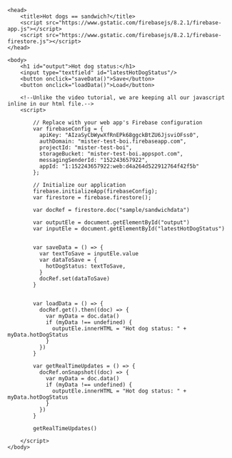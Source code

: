 <!--

Agenda:
0. House Keeping: Cover any issues / concerns for the course.
1. Databases in general
  - store data
  - not unfamiliar with them even if we haven't used one ourselves
  - Relational 
    - excel sheets of student, classes analogy
  - Document Store
    - use this at work with new clients
    - i can set up rules (is_deleted)
2. Firestore
  - explain Firebase vs Firestore
    - Firebase is a Google product that has lots of features
    - Firestore is a feature
    - Old firebase database
      {
        favoriteNum: 2,
        users: {
          user1: {
            name: 'Joshua',
            occupation: 'Web dev',
          },
          user2: {
            name: 'David',
            occupation: 'Wizard',
          }
        },
        favoriteBook: 'A Cactus: Who they are and where they are going',
      }
    - New Firestore
2.5 Review a Promise

      var roomIsClean = true

      var promiseToCleanRoom = () => {
        return new Promise((resolve, reject) => {

          if (roomIsClean) {
            resolve("Good work!")
          } else {
            reject("Room isn't clean yet...")
          }

        })
      }
      
      promiseToCleanRoom()
        .then((val) => {
          console.log(val)
        })
        .catch((val) => {
          console.log(val)
        })

3. Create a new project in Firebase
  - go slowly and allow for questions
4. Copy and Paste Hot Dog app and go over it


-->


<!DOCTYPE html>
<html>

    <head>
        <title>Hot dogs == sandwich?</title>
        <script src="https://www.gstatic.com/firebasejs/8.2.1/firebase-app.js"></script>
        <script src="https://www.gstatic.com/firebasejs/8.2.1/firebase-firestore.js"></script>
    </head>

    <body>
        <h1 id="output">Hot dog status:</h1>
        <input type="textfield" id="latestHotDogStatus"/>
        <button onclick="saveData()">Save</button>
        <button onclick="loadData()">Load</button>

        <!--Unlike the video tutorial, we are keeping all our javascript inline in our html file.-->
        <script>

            // Replace with your web app's Firebase configuration
            var firebaseConfig = {
              apiKey: "AIzaSyCbWywXfRnEPk68ggckBtZU6JjsviOFss0",
              authDomain: "mister-test-boi.firebaseapp.com",
              projectId: "mister-test-boi",
              storageBucket: "mister-test-boi.appspot.com",
              messagingSenderId: "152243657922",
              appId: "1:152243657922:web:d4a264d522912764f42f5b"
            };

            // Initialize our application
            firebase.initializeApp(firebaseConfig);
            var firestore = firebase.firestore();

            var docRef = firestore.doc("sample/sandwichdata")

            var outputEle = document.getElementById("output")
            var inputEle = document.getElementById("latestHotDogStatus")


            var saveData = () => {
              var textToSave = inputEle.value
              var dataToSave = {
                hotDogStatus: textToSave,
              }
              docRef.set(dataToSave)
            }


            var loadData = () => {
              docRef.get().then((doc) => {
                var myData = doc.data()
                if (myData !== undefined) {
                  outputEle.innerHTML = "Hot dog status: " + myData.hotDogStatus
                }
              })
            }

            var getRealTimeUpdates = () => {
              docRef.onSnapshot((doc) => {
                var myData = doc.data()
                if (myData !== undefined) {
                  outputEle.innerHTML = "Hot dog status: " + myData.hotDogStatus
                }
              })
            }

            getRealTimeUpdates()
            
        </script>
    </body>
</html>